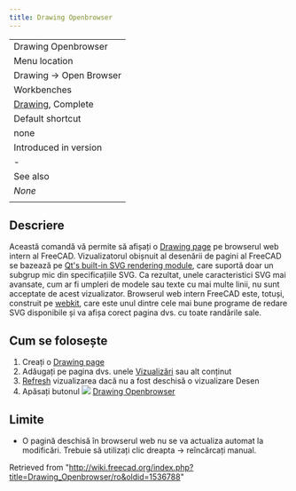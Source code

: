 ```yaml
---
title: Drawing Openbrowser
---
```


|                                                             |
| ----------------------------------------------------------- |
| Drawing Openbrowser                                         |
| Menu location                                               |
| Drawing → Open Browser                                      |
| Workbenches                                                 |
| [Drawing](/Drawing_Workbench "Drawing Workbench"), Complete |
| Default shortcut                                            |
| none                                                        |
| Introduced in version                                       |
| -                                                           |
| See also                                                    |
| _None_                                                      |
|                                                             |

## Descriere

Această comandă vă permite să afișați o [Drawing page](/Drawing_Landscape_A3 "Drawing Landscape A3") pe browserul web intern al FreeCAD. Vizualizatorul obișnuit al desenării de pagini al FreeCAD se bazează pe [Qt's built-in SVG rendering module](http://qt-project.org/doc/qt-5.0/qtsvg/svgrendering.html), care suportă doar un subgrup mic din specificațiile SVG. Ca rezultat, unele caracteristici SVG mai avansate, cum ar fi umpleri de modele sau texte cu mai multe linii, nu sunt acceptate de acest vizualizator. Browserul web intern FreeCAD este, totuși, construit pe [webkit](http://en.wikipedia.org/wiki/WebKit), care este unul dintre cele mai bune programe de redare SVG disponibile și va afișa corect pagina dvs. cu toate randările sale.

## Cum se folosește

1. Creați o [Drawing page](/Drawing_Landscape_A3 "Drawing Landscape A3")
2. Adăugați pe pagina dvs. unele [Vizualizări](/Drawing_View/ro "Drawing View/ro") sau alt conținut
3. [Refresh](/Std_Refresh "Std Refresh") vizualizarea dacă nu a fost deschisă o vizualizare Desen
4. Apăsați butonul ![](/images/Drawing_Openbrowser.png) [Drawing Openbrowser](/Drawing_Openbrowser "Drawing Openbrowser")

## Limite

- O pagină deschisă în browserul web nu se va actualiza automat la modificări. Trebuie să utilizați clic dreapta -> reîncărcați manual.

Retrieved from "<http://wiki.freecad.org/index.php?title=Drawing_Openbrowser/ro&oldid=1536788>"
